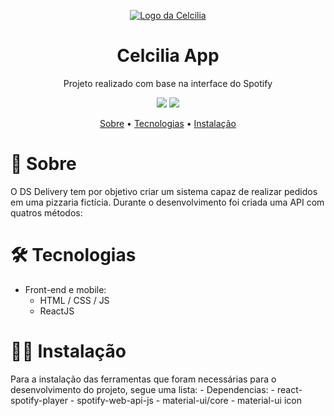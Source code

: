 <p align="center">
  <a href="https://dsdeliverysds2.netlify.app/">
    <img src="https://i.imgur.com/oQ8wguN.png" alt="Logo da Celcilia" />
  </a>
</p>

<h1 align="center">Celcilia App</h1>
<p align="center">Projeto realizado com base na interface do Spotify</p>

<p align="center">
  <img src="https://img.shields.io/static/v1?label=npm&message=6.14.6&color=C53534&style=flat-square&logo=npm"/>
  <img src="https://img.shields.io/static/v1?label=react&message=^17.0.1&color=61D9FB&style=flat-square&logo=react"/>
</p>

<p align="center">
 <a href="#-sobre">Sobre</a> •
 <a href="#-tecnologias">Tecnologias</a> • 
 <a href="#-instalação">Instalação</a>
</p>

# 📖 Sobre
<p>O DS Delivery tem por objetivo criar um sistema capaz de realizar pedidos em uma pizzaria fictícia. Durante o desenvolvimento foi criada uma 
API com quatros métodos:</p>

<h1>🛠 Tecnologias</h1>

- Front-end e mobile:
  - HTML / CSS / JS 
  - ReactJS

<h1>👨‍💻 Instalação</h1>
<p>Para a instalação das ferramentas que foram necessárias para o desenvolvimento do projeto, segue uma lista:
- Dependencias:
  - react-spotify-player
  - spotify-web-api-js
  - material-ui/core
  - material-ui icon
  
